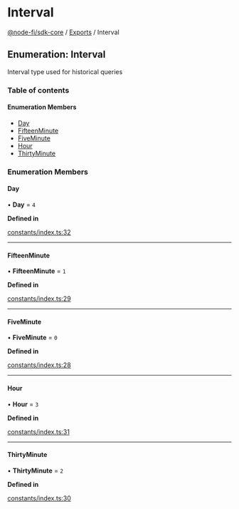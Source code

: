 # Interval

[@node-fi/sdk-core](../) / [Exports](../modules.md) / Interval

## Enumeration: Interval

Interval type used for historical queries

### Table of contents

#### Enumeration Members

* [Day](interval.md#day)
* [FifteenMinute](interval.md#fifteenminute)
* [FiveMinute](interval.md#fiveminute)
* [Hour](interval.md#hour)
* [ThirtyMinute](interval.md#thirtyminute)

### Enumeration Members

#### Day

• **Day** = `4`

**Defined in**

[constants/index.ts:32](https://github.com/Node-Fi/SDK-Core/blob/1f4f819/src/constants/index.ts#L32)

***

#### FifteenMinute

• **FifteenMinute** = `1`

**Defined in**

[constants/index.ts:29](https://github.com/Node-Fi/SDK-Core/blob/1f4f819/src/constants/index.ts#L29)

***

#### FiveMinute

• **FiveMinute** = `0`

**Defined in**

[constants/index.ts:28](https://github.com/Node-Fi/SDK-Core/blob/1f4f819/src/constants/index.ts#L28)

***

#### Hour

• **Hour** = `3`

**Defined in**

[constants/index.ts:31](https://github.com/Node-Fi/SDK-Core/blob/1f4f819/src/constants/index.ts#L31)

***

#### ThirtyMinute

• **ThirtyMinute** = `2`

**Defined in**

[constants/index.ts:30](https://github.com/Node-Fi/SDK-Core/blob/1f4f819/src/constants/index.ts#L30)
